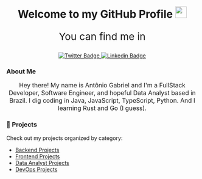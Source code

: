 <div align="center">
<img src="https://komarev.com/ghpvc/?username=maccuci&style=flat-square&color=blue" alt=""/>
<h1>
  Welcome to my GitHub Profile
  <img src="https://media.giphy.com/media/hvRJCLFzcasrR4ia7z/giphy.gif" width="30px"/>
</h1>
<div id="badges">
  <p style="font-size: 26px;">You can find me in </p>
  <a href="https://twitter.com/maccuci">
    <img src="https://img.shields.io/badge/Twitter-blue?style=for-the-badge&logo=twitter&logoColor=white" alt="Twitter Badge"/>
  </a>
  <a href="https://www.linkedin.com/in/maccuci/">
    <img src="https://img.shields.io/badge/LinkedIn-0077B5?style=for-the-badge&logo=linkedin&logoColor=white" alt="Linkedin Badge"/>
  </a>
</div>
</div>

### About Me
<div align="center">
  <p style="font-size: 16px;">Hey there! My name is Antônio Gabriel and I'm a FullStack Developer, Software Engineer, and hopeful Data Analyst based in Brazil. I dig coding in Java, JavaScript, TypeScript, Python. And I learning Rust and Go (I guess).</p>
</div>

 ### 🚀 Projects
Check out my projects organized by category:
<div>
  
- [Backend Projects](./BACKEND.md)
- [Frontend Projects](./FRONTEND.md)
- [Data Analyst Projects](./DATA_ANALYST.md)
- [DevOps Projects](./DEVOPS.md)
</div>
